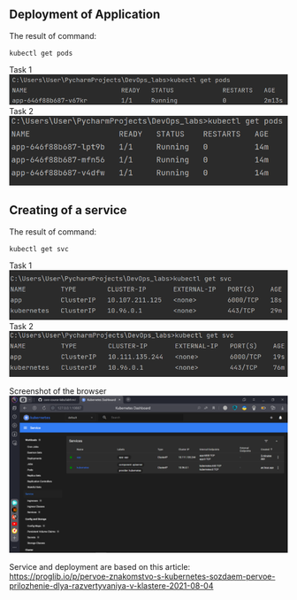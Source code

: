 ## Deployment of Application
The result of command:
```
kubectl get pods
```
Task 1
![img.png](deployment.png)
Task 2
![img.png](deployment2.png)
## Creating of a service
The result of command:
```
kubectl get svc
```
Task 1
![img.png](service.png)
Task 2
![img.png](service2.png)

Screenshot of the browser
![img.png](browser.png)

Service and deployment are based on this article: 
https://proglib.io/p/pervoe-znakomstvo-s-kubernetes-sozdaem-pervoe-prilozhenie-dlya-razvertyvaniya-v-klastere-2021-08-04